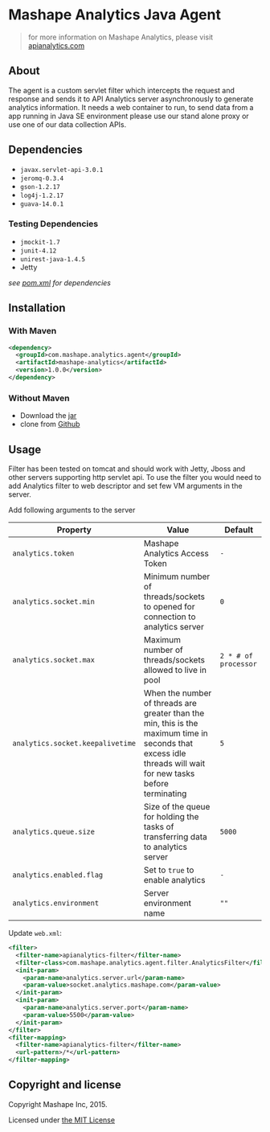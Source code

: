 # Mashape Analytics Java Agent

> for more information on Mashape Analytics, please visit [apianalytics.com](https://www.apianalytics.com)

## About

The agent is a custom servlet filter which intercepts the request and response and sends it to API Analytics server asynchronously to generate analytics information. It needs a web container to run, to send data from a app running in Java SE environment please use our stand alone proxy or use one of our data collection APIs.

## Dependencies

- `javax.servlet-api-3.0.1`
- `jeromq-0.3.4`
- `gson-1.2.17`
- `log4j-1.2.17`
- `guava-14.0.1`

### Testing Dependencies

- `jmockit-1.7`
- `junit-4.12`
- `unirest-java-1.4.5`
- Jetty

*see [pom.xml](https://github.com/Mashape/analytics-agent-java/blob/master/pom.xml#L48-L117) for dependencies*

## Installation

### With Maven

```xml
<dependency>
  <groupId>com.mashape.analytics.agent</groupId>
  <artifactId>mashape-analytics</artifactId>
  <version>1.0.0</version>
</dependency>
``` 

### Without Maven

- Download the [jar](https://oss.sonatype.org/content/repositories/releases/com/mashape/analytics/agent//mashape-analytics/)
- clone from [Github](https://github.com/Mashape/analytics-agent-java)

## Usage

Filter has been tested on tomcat and should work with Jetty, Jboss and other servers supporting http servlet api. 
To use the filter you would need to add Analytics filter to web descriptor and set few VM arguments in the server.

Add following arguments to the server

| Property                          | Value                                                                             | Default |
| --------------------------------- | --------------------------------------------------------------------------------- | ------- |
| `analytics.token`                 | Mashape Analytics Access Token                                                    | `-`     |
| `analytics.socket.min`            | Minimum number of threads/sockets to opened for connection to analytics server    | `0`    |
| `analytics.socket.max`            | Maximum number of threads/sockets allowed to live in pool                         | `2 * # of processor`    |
| `analytics.socket.keepalivetime`  | When the number of threads are greater than the min, this is the maximum time in seconds that excess idle threads will wait for new tasks before terminating | `5` |
| `analytics.queue.size`            | Size of the queue for holding the tasks of transferring data to analytics server  | `5000`   |
| `analytics.enabled.flag`          | Set to `true` to enable analytics                                                 | `-`     |
| `analytics.environment`           | Server environment name                                                           | `""`    |
  
Update `web.xml`:

```xml
<filter>
  <filter-name>apianalytics-filter</filter-name>
  <filter-class>com.mashape.analytics.agent.filter.AnalyticsFilter</filter-class>
  <init-param>
    <param-name>analytics.server.url</param-name>
    <param-value>socket.analytics.mashape.com</param-value>
  </init-param>
  <init-param>
    <param-name>analytics.server.port</param-name>
    <param-value>5500</param-value>
  </init-param>
</filter>
<filter-mapping>
  <filter-name>apianalytics-filter</filter-name>
  <url-pattern>/*</url-pattern>
</filter-mapping> 
```

## Copyright and license

Copyright Mashape Inc, 2015.

Licensed under [the MIT License](https://github.com/mashape/analytics-agent-java/blob/master/LICENSE)
